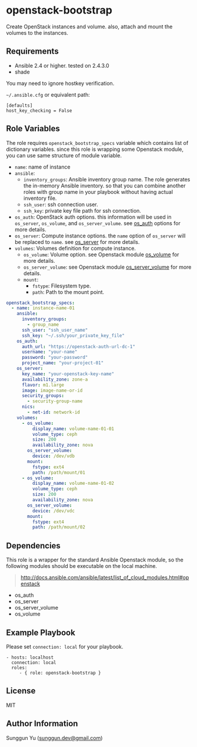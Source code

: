 openstack-bootstrap
===================

Create OpenStack instances and volume. also, attach and mount the volumes to the instances.

Requirements
------------

- Ansible 2.4 or higher. tested on 2.4.3.0 
- shade

You may need to ignore hostkey verification.

`~/.ansible.cfg` or equivalent path: 
```
[defaults]
host_key_checking = False
```

Role Variables
--------------

The role requires `openstack_bootstrap_specs` variable which contains list of dictionary variables. since this role is wrapping some Openstack module, you can use same structure of module variable.

- `name`: name of instance
- `ansible`: 
  - `inventory_groups`: Ansible inventory group name. The role generates the in-memory Ansible inventory. so that you can combine another roles with group name in your playbook without having actual inventory file.
  - `ssh_user`: ssh connection user.
  - `ssh_key`:  private key file path for ssh connection.
- `os_auth`: OpenStack auth options. this information will be used in `os_server`, `os_volume`, and `os_server_volume`. see [os_auth](http://docs.ansible.com/ansible/latest/os_auth_module.html) options for more details.
- `os_server`: Compute instance options. the `name` option of `os_server` will be replaced to `name`. see [os_server](http://docs.ansible.com/ansible/latest/os_server_module.html) for more details. 
- `volumes`: Volumes definition for compute instance. 
  - `os_volume`: Volume option. see Openstack module [os_volume](http://docs.ansible.com/ansible/latest/os_volume_module.html) for more details.
  - `os_server_volume`: see Openstack module [os\_server_volume](http://docs.ansible.com/ansible/latest/os_server_volume_module.html) for more details.
  - `mount`:
    - `fstype`: Filesystem type.
    - `path`: Path to the mount point.


```yaml
openstack_bootstrap_specs:
  - name: instance-name-01
    ansible:
      inventory_groups:
        - group_name
      ssh_user: "ssh_user_name"
      ssh_key: "~/.ssh/your_private_key_file"
    os_auth:
      auth_url: "https://openstack-auth-url-dc-1"
      username: "your-name"
      password: "your-password"
      project_name: "your-project-01"
    os_server:
      key_name: "your-openstack-key-name"
      availability_zone: zone-a
      flavor: m1.large
      image: image-name-or-id
      security_groups:
        - security-group-name
      nics:
        - net-id: network-id
    volumes:
      - os_volume:
          display_name: volume-name-01-01
          volume_type: ceph
          size: 200
          availability_zone: nova
        os_server_volume:
          device: /dev/vdb
        mount:
          fstype: ext4
          path: /path/mount/01
      - os_volume:
          display_name: volume-name-01-02
          volume_type: ceph
          size: 200
          availability_zone: nova
        os_server_volume:
          device: /dev/vdc
        mount:
          fstype: ext4
          path: /path/mount/02
```

Dependencies
------------

This role is a wrapper for the standard Ansible Openstack module, so the following modules should be executable on the local machine. 

> http://docs.ansible.com/ansible/latest/list_of_cloud_modules.html#openstack

- os_auth
- os_server
- os\_server_volume
- os_volume


Example Playbook
----------------
Please set `connection: local` for your playbook.

    - hosts: localhost
      connection: local
      roles:
         - { role: openstack-bootstrap }

License
-------

MIT

Author Information
------------------

Sunggun Yu (<sunggun.dev@gmail.com>)

